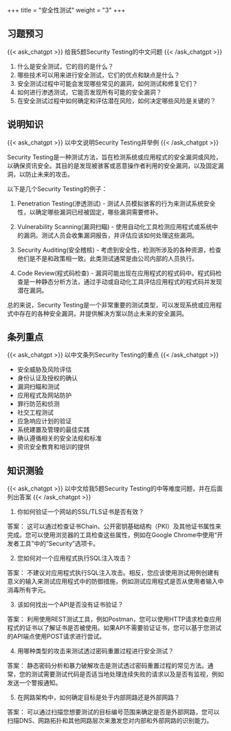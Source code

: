 +++
title = "安全性测试"
weight = "3"
+++
## 习题预习
{{< ask_chatgpt >}}
给我5题Security Testing的中文问题
{{< /ask_chatgpt >}}



1. 什么是安全测试，它的目的是什么？
2. 哪些技术可以用来进行安全测试，它们的优点和缺点是什么？
3. 安全测试过程中可能会发现哪些常见的漏洞，如何测试和修复它们？
4. 如何进行渗透测试，它能否发现所有可能的安全漏洞？
5. 在安全测试过程中如何确定和评估潜在风险，如何决定哪些风险是关键的？   

## 说明知识
{{< ask_chatgpt >}}
以中文说明Security Testing并举例
{{< /ask_chatgpt >}}



Security Testing是一种测试方法，旨在检测系统或应用程式的安全漏洞或风险，以确保资讯安全。其目的是发现被骇客或恶意操作者利用的安全漏洞，以及固定漏洞，以防止未来的攻击。

以下是几个Security Testing的例子：

1. Penetration Testing(渗透测试) - 测试人员模拟骇客的行为来测试系统安全性，以确定哪些漏洞已经被固定，哪些漏洞需要修补。

2. Vulnerability Scanning(漏洞扫瞄) - 使用自动化工具检测应用程式或系统中的漏洞。测试人员会收集漏洞报告，并评估应该如何处理这些漏洞。

3. Security Auditing(安全稽核) - 考虑到安全性，检测所涉及的各种资源，检查他们是不是和政策相一致。此类测试通常是由公司内部的人员执行。

4. Code Review(程式码检查) - 漏洞可能出现在应用程式的程式码中。程式码检查是一种静态分析方法，通过手动或自动化工具评估应用程式的程式码并发现潜在漏洞。

总的来说，Security Testing是一个非常重要的测试类型，可以发现系统或应用程式中存在的各种安全漏洞，并提供解决方案以防止未来的安全漏洞。   

## 条列重点
{{< ask_chatgpt >}}
以中文条列Security Testing的重点
{{< /ask_chatgpt >}}



- 安全威胁及风险评估
- 身份认证及授权的确认
- 漏洞扫瞄和测试
- 应用程式及网站防护
- 罪行防范和侦测
- 社交工程测试
- 应急响应计划的验证
- 系统建置及管理的最佳实践
- 确认遵循相关的安全法规和标准
- 资讯安全教育和培训的提供   

## 知识测验
{{< ask_chatgpt >}}
以中文给我5题Security Testing的中等难度问题，并在后面列出答案
{{< /ask_chatgpt >}}



1. 你如何验证一个网站的SSL/TLS证书是否有效？ 

答案： 这可以通过检查证书Chain、公开密钥基础结构（PKI）及其他证书属性来完成。您可以使用浏览器的工具检查这些属性，例如在Google Chrome中使用“开发者工具”中的“Security”选项卡。

2. 您如何对一个应用程式执行SQL注入攻击？ 

答案： 不建议对应用程式执行SQL注入攻击。相反，您应该使用测试用例创建有意义的输入来测试应用程式中的防御措施，例如测试应用程式是否从使用者输入中消毒所有字元。

3. 该如何找出一个API是否没有证书验证？ 

答案： 利用使用REST测试工具，例如Postman，您可以使用HTTP请求检查应用程式的证书以了解证书是否被使用。如果API不需要验证证书，您可以基于您测试的API端点使用POST请求进行尝试。

4. 用哪种类型的攻击来测试透过密码重置过程进行安全测试？ 

答案： 静态密码分析和暴力破解攻击是测试透过密码重置过程的常见方法。通常，您的测试需要测试代码是否适当地处理连续失败的请求以及是否有监视，例如发送一个警报通知。

5. 在网路架构中，如何确定目标是处于内部网路还是外部网路？ 

答案： 可以通过扫描您想要测试的目标编号范围来确定是否是外部网路，您可以扫描DNS、网路拓扑和其他网路层次来激发您对内部和外部网路的识别能力。   

